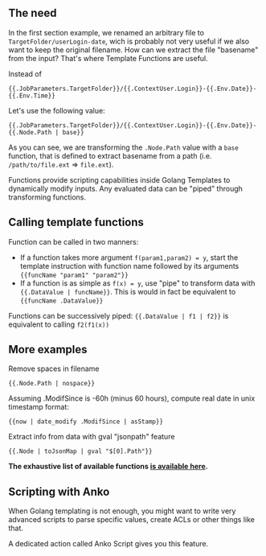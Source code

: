 ## The need

In the first section example, we renamed an arbitrary file to `TargetFolder/userLogin-date`, wich is probably not very useful if we also want to keep the original filename. How can we extract the file "basename" from the input? That's where Template Functions are useful.

Instead of
```
{{.JobParameters.TargetFolder}}/{{.ContextUser.Login}}-{{.Env.Date}}-{{.Env.Time}}
```
Let's use the following value:
```
{{.JobParameters.TargetFolder}}/{{.ContextUser.Login}}-{{.Env.Date}}-{{.Node.Path | base}}
```
As you can see, we are transforming the `.Node.Path` value with a `base` function, that is defined to extract basename from a path (i.e. `/path/to/file.ext` => `file.ext`).

Functions provide scripting capabilities inside Golang Templates to dynamically modify inputs. Any evaluated data can be "piped" through transforming functions.

## Calling template functions

Function can be called in two manners: 

 - If a function takes more argument `f(param1,param2) = y`, start the template instruction with function name followed by its arguments `{{funcName "param1" "param2"}}` 
 - If a function is as simple as `f(x) = y`, use "pipe" to transform data with `{{.DataValue | funcName}}`. This is would in fact be equivalent to `{{funcName .DataValue}}`

Functions can be successively piped: `{{.DataValue | f1 | f2}}` is equivalent to calling `f2(f1(x))` 

## More examples

Remove spaces in filename
```
{{.Node.Path | nospace}}
```
Assuming .ModifSince is -60h (minus 60 hours), compute real date in unix timestamp format:
```
{{now | date_modify .ModifSince | asStamp}}
```

Extract info from data with gval "jsonpath" feature
```
{{.Node | toJsonMap | gval "$[0].Path"}}
```

**The exhaustive list of available functions [is available here](./template-functions).**

## Scripting with Anko

When Golang templating is not enough, you might want to write very advanced scripts to parse specific values, create ACLs or other things like that.

A dedicated action called Anko Script gives you this feature. 